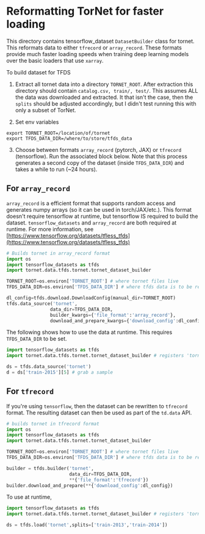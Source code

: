 # Reformatting TorNet for faster loading

This directory contains tensorflow_dataset `DatasetBuilder` class for tornet.  This reformats data to either `tfrecord` or `array_record`.  These formats provide much faster loading speeds when training deep learning models over the basic loaders that use `xarray`.

To build dataset for TFDS
  
1. Extract all tornet data into a directory `TORNET_ROOT`.  After extraction this directory should contain `catalog.csv, train/, test/`.  This assumes ALL the data was downloaded and extracted.  It that isn't the case, then the `splits` should be adjusted accordingly, but I didn't test running this with only a subset of TorNet.

2. Set env variables      
```
export TORNET_ROOT=/location/of/tornet
export TFDS_DATA_DIR=/where/to/store/tfds_data
```
  
  3. Choose between formats `array_record` (pytorch, JAX) or `tfrecord` (tensorflow).  Run the associated block below.  Note that this process generates a second copy of the dataset (inside `TFDS_DATA_DIR`) and takes a while to run (~24 hours).
  
## For `array_record`

`array_record` is a efficient format that supports random access and generates numpy arrays (so it can be used in torch/JAX/etc.).  This format doesn't require tensorflow at runtime, but tensorflow IS required to build the dataset.  `tensorflow_datasets` and `array_record` are both required at runtime.  For more information, see [https://www.tensorflow.org/datasets/tfless_tfds](https://www.tensorflow.org/datasets/tfless_tfds)

```python
# Builds tornet in array_record format
import os
import tensorflow_datasets as tfds
import tornet.data.tfds.tornet.tornet_dataset_builder

TORNET_ROOT=os.environ['TORNET_ROOT'] # where tornet files live
TFDS_DATA_DIR=os.environ['TFDS_DATA_DIR'] # where tfds data is to be rewritten

dl_config=tfds.download.DownloadConfig(manual_dir=TORNET_ROOT)
tfds.data_source('tornet',
                data_dir=TFDS_DATA_DIR,
                builder_kwargs={'file_format':'array_record'},
                download_and_prepare_kwargs={'download_config':dl_config})
```

The following shows how to use the data at runtime.  This requires `TFDS_DATA_DIR` to be set.

```python
import tensorflow_datasets as tfds
import tornet.data.tfds.tornet.tornet_dataset_builder # registers 'tornet'

ds = tfds.data_source('tornet')
d = ds['train-2015'][5] # grab a sample
```

## For `tfrecord`

If you're using `tensorflow`, then the dataset can be rewritten to `tfrecord` format.  The resulting dataset can then be used as part of the `td.data` API.

```python
# builds tornet in tfrecord format
import os
import tensorflow_datasets as tfds
import tornet.data.tfds.tornet.tornet_dataset_builder

TORNET_ROOT=os.environ['TORNET_ROOT'] # where tornet files live
TFDS_DATA_DIR=os.environ['TFDS_DATA_DIR'] # where tfds data is to be rewritten

builder = tfds.builder('tornet', 
                       data_dir=TFDS_DATA_DIR, 
                       **{'file_format':'tfrecord'})
builder.download_and_prepare(**{'download_config':dl_config})
```

To use at runtime,

```python
import tensorflow_datasets as tfds
import tornet.data.tfds.tornet.tornet_dataset_builder # registers 'tornet'

ds = tfds.load('tornet',splits=['train-2013','train-2014'])
```
